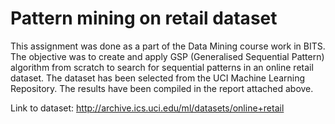 # Pattern mining on retail dataset

This assignment was done as a part of the Data Mining course work in BITS. The objective was to create and apply GSP (Generalised Sequential Pattern) algorithm from scratch to search for sequential patterns in an online retail dataset. The dataset has been selected from the UCI Machine Learning Repository. The results have been compiled in the report attached above.

Link to dataset: http://archive.ics.uci.edu/ml/datasets/online+retail
